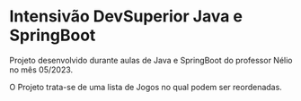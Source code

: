 # Intensivão DevSuperior Java e SpringBoot

Projeto desenvolvido durante aulas de Java e SpringBoot do professor Nélio no mês 05/2023.

O Projeto trata-se de uma lista de Jogos no qual podem ser reordenadas.
